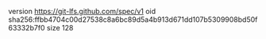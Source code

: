 version https://git-lfs.github.com/spec/v1
oid sha256:ffbb4704c00d27538c8a6bc89d5a4b913d671dd107b5309908bd50f63332b7f0
size 128
